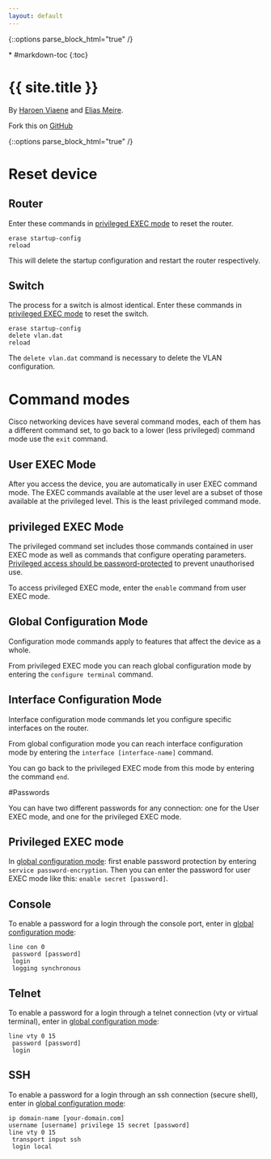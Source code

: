 ```yaml
---
layout: default
---
```

{::options parse_block_html="true" /}
<div class="aside">
<div class="aside-content">
* #markdown-toc
{:toc}

# {{ site.title }}

By [Haroen Viaene](https://github.com/haroenv) and [Elias Meire](https://github.com/eliasmeire).

Fork this on [GitHub](https://github.com/haroenv/ccna-summary)
</div>
</div>

{::options parse_block_html="true" /}
<div class="content">

# Reset device

## Router

Enter these commands in [privileged EXEC mode](#command-modes) to reset the router.

~~~
erase startup-config
reload
~~~

This will delete the startup configuration and restart the router respectively.


## Switch
The process for a switch is almost identical. Enter these commands in [privileged EXEC mode](#command-modes) to reset the switch.

~~~
erase startup-config
delete vlan.dat
reload
~~~

The `delete vlan.dat` command is necessary to delete the VLAN configuration.

# Command modes

Cisco networking devices have several command modes, each of them has a different command set, to go back to a lower (less privileged) command mode use the `exit` command.

## User EXEC Mode

After you access the device, you are automatically in user EXEC command mode. The EXEC commands available at the user level are a subset of those available at the privileged level. This is the least privileged command mode.

## privileged EXEC Mode

The privileged command set includes those commands contained in user EXEC mode as well as commands that configure operating parameters. [Privileged access should be password-protected](#passwords) to prevent unauthorised use.

To access privileged EXEC mode, enter the `enable` command from user EXEC mode.

## Global Configuration Mode

Configuration mode commands apply to features that affect the device as a whole.

From privileged EXEC mode you can reach global configuration mode by entering the `configure terminal` command.

## Interface Configuration Mode

Interface configuration mode commands let you configure specific interfaces on the router.

From global configuration mode you can reach interface configuration mode by entering the `interface [interface-name]` command.

You can go back to the privileged EXEC mode from this mode by entering the command `end`.

#Passwords

You can have two different passwords for any connection: one for the User EXEC mode, and one for the privileged EXEC mode.

## Privileged EXEC mode

In [global configuration mode](#global-configuration-mode): first enable password protection by entering `service password-encryption`. Then you can enter the password for user EXEC mode like this: `enable secret [password]`.

## Console

To enable a password for a login through the console port, enter in [global configuration mode](#global-configuration-mode):

~~~
line con 0
 password [password]
 login
 logging synchronous
~~~

## Telnet

To enable a password for a login through a telnet connection (vty or virtual terminal), enter in [global configuration mode](#global-configuration-mode):

~~~
line vty 0 15
 password [password]
 login
~~~

## SSH

To enable a password for a login through an ssh connection (secure shell), enter in [global configuration mode](#global-configuration-mode):

~~~
ip domain-name [your-domain.com]
username [username] privilege 15 secret [password]
line vty 0 15
 transport input ssh
 login local
~~~

</div>
